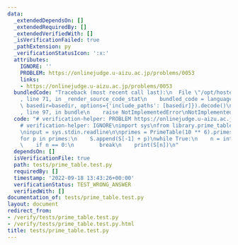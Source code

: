 ```yaml
---
data:
  _extendedDependsOn: []
  _extendedRequiredBy: []
  _extendedVerifiedWith: []
  _isVerificationFailed: true
  _pathExtension: py
  _verificationStatusIcon: ':x:'
  attributes:
    IGNORE: ''
    PROBLEM: https://onlinejudge.u-aizu.ac.jp/problems/0053
    links:
    - https://onlinejudge.u-aizu.ac.jp/problems/0053
  bundledCode: "Traceback (most recent call last):\n  File \"/opt/hostedtoolcache/PyPy/3.7.13/x64/site-packages/onlinejudge_verify/documentation/build.py\"\
    , line 71, in _render_source_code_stat\n    bundled_code = language.bundle(stat.path,\
    \ basedir=basedir, options={'include_paths': [basedir]}).decode()\n  File \"/opt/hostedtoolcache/PyPy/3.7.13/x64/site-packages/onlinejudge_verify/languages/python.py\"\
    , line 97, in bundle\n    raise NotImplementedError\nNotImplementedError\n"
  code: "# verification-helper: PROBLEM https://onlinejudge.u-aizu.ac.jp/problems/0053\n\
    # verification-helper: IGNORE\nimport sys\nfrom library.prime_table import PrimeTable\n\
    \ninput = sys.stdin.readline\n\nprimes = PrimeTable(10 ** 6).primes\nS = [0]\n\
    for p in primes:\n    S.append(S[-1] + p)\nwhile True:\n    n = int(input())\n\
    \    if n == 0:\n        break\n    print(S[n])\n"
  dependsOn: []
  isVerificationFile: true
  path: tests/prime_table.test.py
  requiredBy: []
  timestamp: '2022-09-18 13:43:26+00:00'
  verificationStatus: TEST_WRONG_ANSWER
  verifiedWith: []
documentation_of: tests/prime_table.test.py
layout: document
redirect_from:
- /verify/tests/prime_table.test.py
- /verify/tests/prime_table.test.py.html
title: tests/prime_table.test.py
---
```

